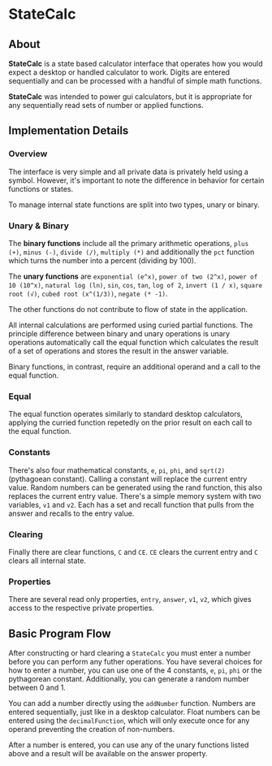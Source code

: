 # StateCalc

## About

**StateCalc** is a state based calculator interface that operates how
you would expect a desktop or handled calculator to work. Digits are entered
sequentially and can be processed with a handful of simple math functions.

**StateCalc** was intended to power gui calculators, but it is appropriate for any
sequentially read sets of number or applied functions.

## Implementation Details

### Overview

The interface is very simple and all private data is privately held using a
symbol. However, it's important to note the difference in behavior for certain
functions or states.

To manage internal state functions are split into two types, unary or binary.

### Unary & Binary

The **binary functions** include all the primary arithmetic operations,
`plus (+)`, `minus (-)`, `divide (/)`, `multiply (*)` and additionally the `pct`
function which turns the number into a percent (dividing by 100).

The **unary functions** are `exponential (e^x)`, `power of two (2^x)`,
`power of 10 (10^x)`, `natural log (ln)`, `sin`, `cos`, `tan`, `log of 2`,
`invert (1 / x)`, `square root (√)`, `cubed root (x^(1/3))`, `negate (* -1)`.

The other functions do not contribute to flow of state in the application.

All internal calculations are performed using curied partial functions. The
principle difference between binary and unary operations is unary operations
automatically call the equal function which calculates the result of a set of
operations and stores the result in the answer variable.

Binary functions, in contrast, require an additional operand and a call to the
equal function.

### Equal

The equal function operates similarly to standard desktop calculators, applying 
the curried function repetedly on the prior result on each call to the equal
function.

### Constants

There's also four mathematical constants, `e`, `pi`, `phi`, and `sqrt(2)`
(pythagoean constant). Calling a constant will replace the current entry value.
Random numbers can be generated using the rand function, this also replaces the
current entry value. There's a simple memory system with two variables, `v1` and
`v2`. Each has a set and recall function that pulls from the answer and recalls
to the entry value.

### Clearing

Finally there are clear functions, `C` and `CE`. `CE` clears the current entry
and `C` clears all internal state.

### Properties

There are several read only properties, `entry`, `answer`, `v1`, `v2`, which
gives access to the respective private properties.

## Basic Program Flow

After constructing or hard clearing a `StateCalc` you must enter a number before
you can perform any futher operations. You have several choices for how to enter
a number, you can use one of the 4 constants, `e`, `pi`, `phi` or the
pythagorean constant. Additionally, you can generate a random number between 0
and 1.

You can add a number directly using the `addNumber` function.
Numbers are entered sequentially, just like in a desktop calculator. Float
numbers can be entered using the `decimalFunction`, which will only execute once
for any operand preventing the creation of non-numbers.

After a number is entered, you can use any of the unary functions listed above
and a result will be available on the answer property.


